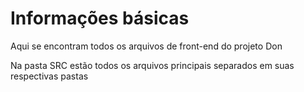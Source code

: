 # Informações básicas

Aqui se encontram todos os arquivos de front-end do projeto Don

Na pasta SRC estão todos os arquivos principais separados em suas respectivas pastas

